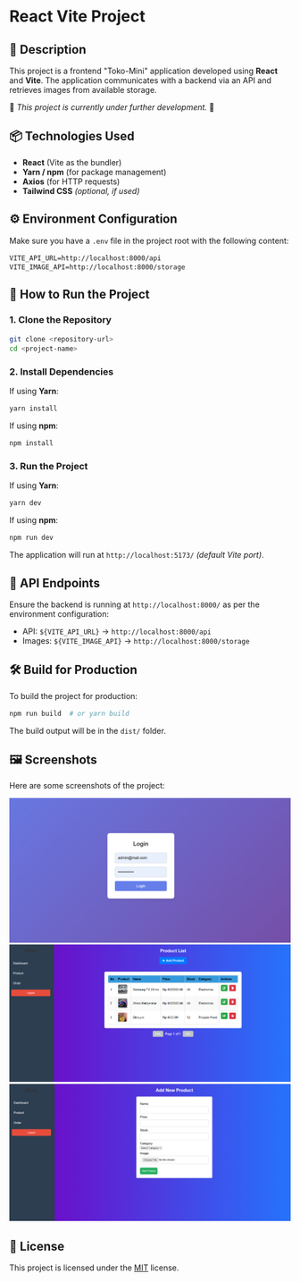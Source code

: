 # React Vite Project

## 📌 Description
This project is a frontend "Toko-Mini" application developed using **React** and **Vite**. The application communicates with a backend via an API and retrieves images from available storage.

🚧 *This project is currently under further development.* 🚧

## 📦 Technologies Used
- **React** (Vite as the bundler)
- **Yarn / npm** (for package management)
- **Axios** (for HTTP requests)
- **Tailwind CSS** *(optional, if used)*

## ⚙️ Environment Configuration
Make sure you have a `.env` file in the project root with the following content:

```
VITE_API_URL=http://localhost:8000/api
VITE_IMAGE_API=http://localhost:8000/storage
```

## 🚀 How to Run the Project
### 1. Clone the Repository
```sh
git clone <repository-url>
cd <project-name>
```

### 2. Install Dependencies
If using **Yarn**:
```sh
yarn install
```

If using **npm**:
```sh
npm install
```

### 3. Run the Project
If using **Yarn**:
```sh
yarn dev
```

If using **npm**:
```sh
npm run dev
```

The application will run at `http://localhost:5173/` *(default Vite port)*.

## 🔗 API Endpoints
Ensure the backend is running at `http://localhost:8000/` as per the environment configuration:
- API: `${VITE_API_URL}` → `http://localhost:8000/api`
- Images: `${VITE_IMAGE_API}` → `http://localhost:8000/storage`

## 🛠️ Build for Production
To build the project for production:
```sh
npm run build  # or yarn build
```
The build output will be in the `dist/` folder.

## 🖼️ Screenshots
Here are some screenshots of the project:

![Login](public/screenshoot/login.png)
![Product](public/screenshoot/product.png)
![ProductAdd](public/screenshoot/product-add.png) 

## 📜 License
This project is licensed under the [MIT](LICENSE) license.

